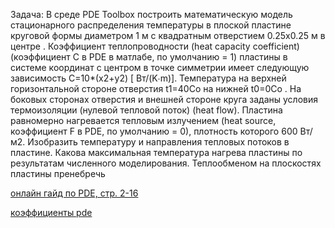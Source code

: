 Задача: В среде PDE Toolbox построить математическую модель стационарного распределения температуры в плоской пластине круговой формы диаметром 1 м  с квадратным  отверстием  0.25х0.25 м  в центре . Коэффициент теплопроводности (heat capacity coefficient) (коэффициент C в PDE в матлабе, по умолчанию = 1) пластины в системе координат с центром в точке симметрии  имеет следующую зависимость С=10*(x2+y2) [ Вт/(K∙m)].  Температура на верхней горизонтальной стороне отверстия  t1=40Со  на нижней  t0=0Со  . На боковых сторонах отверстия и внешней стороне круга  заданы условия термоизоляции (нулевой тепловой поток) (heat flow). Пластина равномерно нагревается тепловым излучением (heat source, коэффициент F в PDE, по умолчанию = 0), плотность которого  600 Вт/м2.  Изобразить температуру и направления тепловых потоков в пластине. Какова максимальная температура нагрева пластины по результатам численного моделирования. Теплообменом на плоскостях пластины пренебречь

[онлайн гайд по PDE, стр. 2-16](https://www.yumpu.com/en/document/read/12103823/partial-differential-equation-toolbox-users-guide)

[коэффициенты pde](https://www.mathworks.com/help/pde/ug/specify-coefficients-in-pdemodeler-app.html)
